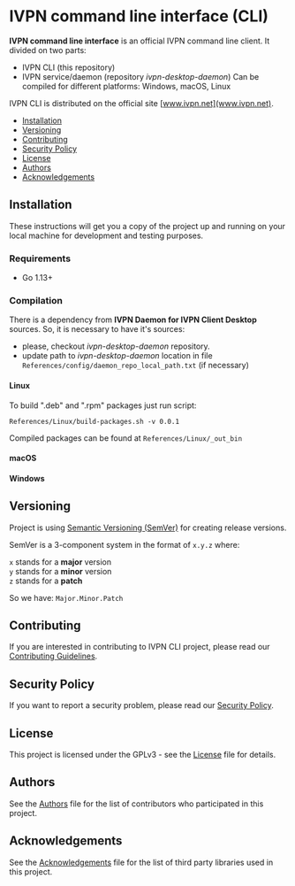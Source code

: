 # IVPN command line interface (CLI)

**IVPN command line interface** is an official IVPN command line client.
It divided on two parts:
  - IVPN CLI (this repository)
  - IVPN service/daemon (repository *ivpn-desktop-daemon*)
Can be compiled for different platforms: Windows, macOS, Linux

IVPN CLI is distributed on the official site [www.ivpn.net](www.ivpn.net).  

* [Installation](#installation)
* [Versioning](#versioning)
* [Contributing](#contributing)
* [Security Policy](#security)
* [License](#license)
* [Authors](#Authors)
* [Acknowledgements](#acknowledgements)

## Installation

These instructions will get you a copy of the project up and running on your local machine for development and testing purposes.

### Requirements
  - Go 1.13+

### Compilation

There is a dependency from **IVPN Daemon for IVPN Client Desktop** sources. So, it is necessary to have it's sources:

  - please, checkout *ivpn-desktop-daemon* repository.
  - update path to *ivpn-desktop-daemon* location in file `References/config/daemon_repo_local_path.txt` (if necessary)

#### Linux

  To build ".deb" and ".rpm" packages just run script:
  ```
  References/Linux/build-packages.sh -v 0.0.1
  ```
  Compiled packages can be found at `References/Linux/_out_bin`

#### macOS

#### Windows

## Versioning

Project is using [Semantic Versioning (SemVer)](https://semver.org) for creating release versions.

SemVer is a 3-component system in the format of `x.y.z` where:

`x` stands for a **major** version  
`y` stands for a **minor** version  
`z` stands for a **patch**

So we have: `Major.Minor.Patch`

## Contributing

If you are interested in contributing to IVPN CLI project, please read our [Contributing Guidelines](/.github/CONTRIBUTING.md).

## Security Policy

If you want to report a security problem, please read our [Security Policy](/.github/SECURITY.md).

## License

This project is licensed under the GPLv3 - see the [License](/LICENSE.md) file for details.

## Authors

See the [Authors](/AUTHORS) file for the list of contributors who participated in this project.

## Acknowledgements

See the [Acknowledgements](/ACKNOWLEDGEMENTS.md) file for the list of third party libraries used in this project.
